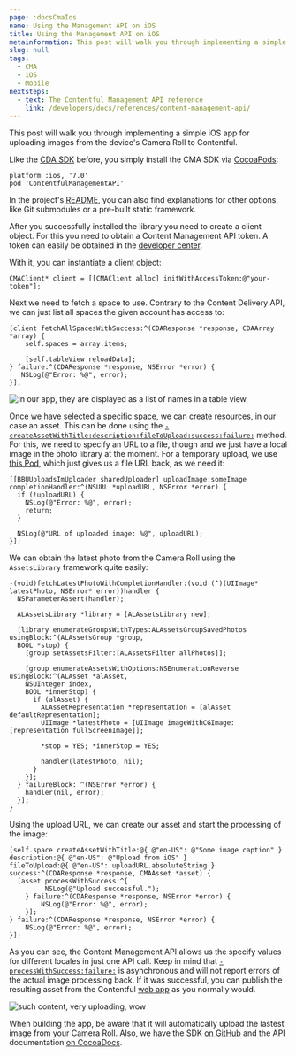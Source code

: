 ```yaml
---
page: :docsCmaIos
name: Using the Management API on iOS
title: Using the Management API on iOS
metainformation: This post will walk you through implementing a simple iOS app for uploading images from the device Camera Roll to Contentful.
slug: null
tags:
  - CMA
  - iOS
  - Mobile
nextsteps:
  - text: The Contentful Management API reference
    link: /developers/docs/references/content-management-api/
---
```


This post will walk you through implementing a simple iOS app for uploading images from the device's Camera Roll to Contentful.

Like the [CDA SDK][1] before, you simply install the CMA SDK via [CocoaPods][2]:

~~~objc
platform :ios, '7.0'
pod 'ContentfulManagementAPI'
~~~

In the project's [README][3], you can also find explanations for other options, like Git submodules or a pre-built static framework.

After you successfully installed the library you need to create a client object. For this you need to obtain a Content Management API token. A token can easily be obtained in the [developer center][4].

With it, you can instantiate a client object:

~~~objc
CMAClient* client = [[CMAClient alloc] initWithAccessToken:@"your-token"];
~~~

Next we need to fetch a space to use. Contrary to the Content Delivery API, we can just list all spaces the given account has access to:

~~~objc
[client fetchAllSpacesWithSuccess:^(CDAResponse *response, CDAArray *array) {
    self.spaces = array.items;

    [self.tableView reloadData];
} failure:^(CDAResponse *response, NSError *error) {
   NSLog(@"Error: %@", error);
}];
~~~

![In our app, they are displayed as a list of names in a table view](https://images.contentful.com/m5kgizmngfqu/2qSSJ4l0IYQq2WeoaAoUOc/b88666a983860c36385f3d0cccc10244/table-view.png?w=250)

Once we have selected a specific space, we can create resources, in our case an asset. This can be done using the [`-createAssetWithTitle:description:fileToUpload:success:failure:`][5] method. For this, we need to specify an URL to a file, though and we just have a local image in the photo library at the moment. For a temporary upload, we use [this Pod][6], which just gives us a file URL back, as we need it:

~~~objc
[[BBUUploadsImUploader sharedUploader] uploadImage:someImage
completionHandler:^(NSURL *uploadURL, NSError *error) {
  if (!uploadURL) {
    NSLog(@"Error: %@", error);
    return;
  }

  NSLog(@"URL of uploaded image: %@", uploadURL);
}];
~~~

We can obtain the latest photo from the Camera Roll using the `AssetsLibrary` framework quite easily:

~~~objc
-(void)fetchLatestPhotoWithCompletionHandler:(void (^)(UIImage* latestPhoto, NSError* error))handler {
  NSParameterAssert(handler);

  ALAssetsLibrary *library = [ALAssetsLibrary new];

  [library enumerateGroupsWithTypes:ALAssetsGroupSavedPhotos usingBlock:^(ALAssetsGroup *group,
  BOOL *stop) {
    [group setAssetsFilter:[ALAssetsFilter allPhotos]];

    [group enumerateAssetsWithOptions:NSEnumerationReverse usingBlock:^(ALAsset *alAsset,
    NSUInteger index,
    BOOL *innerStop) {
      if (alAsset) {
        ALAssetRepresentation *representation = [alAsset defaultRepresentation];
        UIImage *latestPhoto = [UIImage imageWithCGImage:[representation fullScreenImage]];

        *stop = YES; *innerStop = YES;

        handler(latestPhoto, nil);
      }
    }];
  } failureBlock: ^(NSError *error) {
    handler(nil, error);
  }];
}
~~~

Using the upload URL, we can create our asset and start the processing of the image:

~~~objc
[self.space createAssetWithTitle:@{ @"en-US": @"Some image caption" }
description:@{ @"en-US": @"Upload from iOS" }
fileToUpload:@{ @"en-US": uploadURL.absoluteString }
success:^(CDAResponse *response, CMAAsset *asset) {
  [asset processWithSuccess:^{
         NSLog(@"Upload successful.");
    } failure:^(CDAResponse *response, NSError *error) {
        NSLog(@"Error: %@", error);
    }];
} failure:^(CDAResponse *response, NSError *error) {
    NSLog(@"Error: %@", error);
}];
~~~

As you can see, the Content Management API allows us the specify values for different locales in just one API call. Keep in mind that [`-processWithSuccess:failure:`][7] is asynchronous and will not report errors of the actual image processing back. If it was successful, you can publish the resulting asset from the Contentful [web app][8] as you normally would.

![such content, very uploading, wow](https://images.contentful.com/m5kgizmngfqu/31PAoh4jVCqeEKYICEsSkA/0758f8b5bc927ac77a280fa52bf81060/uploading.png?w=250)

When building the app, be aware that it will automatically upload the lastest image from your Camera Roll. Also, we have the SDK [on GitHub][10] and the API documentation [on CocoaDocs][11].

[1]: https://github.com/contentful/contentful.objc
[10]: https://github.com/contentful/contentful-management.objc
[11]: http://cocoadocs.org/docsets/ContentfulManagementAPI
[2]: https://cocoapods.org/
[3]: https://github.com/contentful/contentful-management.objc#installation
[4]: /developers/docs/references/authentication/
[5]: http://cocoadocs.org/docsets/ContentfulManagementAPI/0.5.1/Classes/CMASpace.html#//api/name/createAssetWithTitle:description:fileToUpload:success:failure:
[6]: https://github.com/neonichu/IAmUpload
[7]: http://cocoadocs.org/docsets/ContentfulManagementAPI/0.5.1/Classes/CMAAsset.html#//api/name/processWithSuccess:failure:
[8]: https://app.contentful.com/
